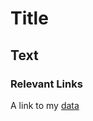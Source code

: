 # Title

## Text

### Relevant Links

A link to my [data](https://github.com/umd-mith/datastory/raw/master/data/dh.csv)


